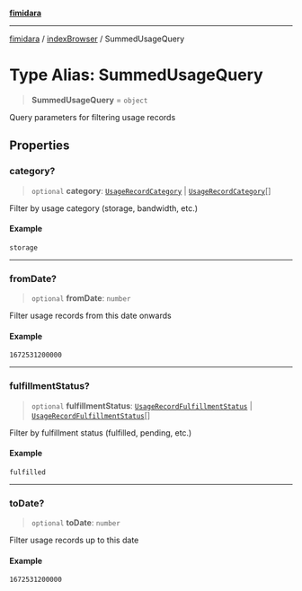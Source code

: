 [**fimidara**](../../README.md)

***

[fimidara](../../modules.md) / [indexBrowser](../README.md) / SummedUsageQuery

# Type Alias: SummedUsageQuery

> **SummedUsageQuery** = `object`

Query parameters for filtering usage records

## Properties

### category?

> `optional` **category**: [`UsageRecordCategory`](UsageRecordCategory.md) \| [`UsageRecordCategory`](UsageRecordCategory.md)[]

Filter by usage category (storage, bandwidth, etc.)

#### Example

```
storage
```

***

### fromDate?

> `optional` **fromDate**: `number`

Filter usage records from this date onwards

#### Example

```
1672531200000
```

***

### fulfillmentStatus?

> `optional` **fulfillmentStatus**: [`UsageRecordFulfillmentStatus`](UsageRecordFulfillmentStatus.md) \| [`UsageRecordFulfillmentStatus`](UsageRecordFulfillmentStatus.md)[]

Filter by fulfillment status (fulfilled, pending, etc.)

#### Example

```
fulfilled
```

***

### toDate?

> `optional` **toDate**: `number`

Filter usage records up to this date

#### Example

```
1672531200000
```
